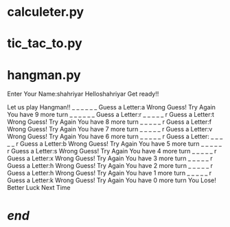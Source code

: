 # calculeter.py

# tic_tac_to.py

# hangman.py
Enter Your Name:shahriyar
Helloshahriyar
Get ready!!

Let us play Hangman!!
_
_
_
_
_
_
Guess a Letter:a
Wrong Guess! Try Again
You have 9 more turn
_
_
_
_
_
_
Guess a Letter:r
_
_
_
_
_
r
Guess a Letter:t
Wrong Guess! Try Again
You have 8 more turn
_
_
_
_
_
r
Guess a Letter:f
Wrong Guess! Try Again
You have 7 more turn
_
_
_
_
_
r
Guess a Letter:v
Wrong Guess! Try Again
You have 6 more turn
_
_
_
_
_
r
Guess a Letter:
_
_
_
_
_
r
Guess a Letter:b
Wrong Guess! Try Again
You have 5 more turn
_
_
_
_
_
r
Guess a Letter:s
Wrong Guess! Try Again
You have 4 more turn
_
_
_
_
_
r
Guess a Letter:x
Wrong Guess! Try Again
You have 3 more turn
_
_
_
_
_
r
Guess a Letter:h
Wrong Guess! Try Again
You have 2 more turn
_
_
_
_
_
r
Guess a Letter:h
Wrong Guess! Try Again
You have 1 more turn
_
_
_
_
_
r
Guess a Letter:k
Wrong Guess! Try Again
You have 0 more turn
You Lose! Better Luck Next Time
#           *end*         #
